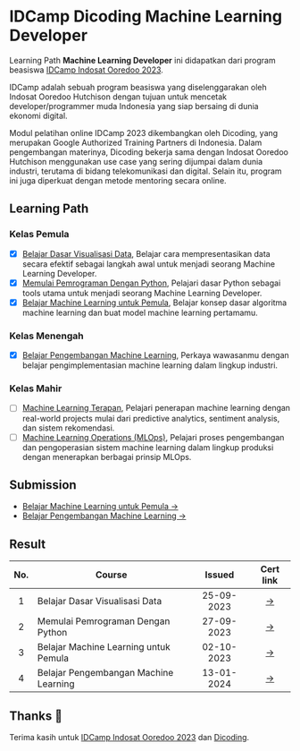 # IDCamp Dicoding Machine Learning Developer

Learning Path **Machine Learning Developer** ini didapatkan dari program beasiswa [IDCamp Indosat Ooredoo 2023](https://idcamp.ioh.co.id/).

IDCamp adalah sebuah program beasiswa yang diselenggarakan oleh Indosat Ooredoo Hutchison dengan tujuan untuk mencetak developer/programmer muda Indonesia yang siap bersaing di dunia ekonomi digital.

Modul pelatihan online IDCamp 2023 dikembangkan oleh Dicoding, yang merupakan Google Authorized Training Partners di Indonesia. Dalam pengembangan materinya, Dicoding bekerja sama dengan Indosat Ooredoo Hutchison menggunakan use case yang sering dijumpai dalam dunia industri, terutama di bidang telekomunikasi dan digital. Selain itu, program ini juga diperkuat dengan metode mentoring secara online.

## Learning Path
### Kelas Pemula
- [x] [Belajar Dasar Visualisasi Data](https://www.dicoding.com/academies/177), Belajar cara mempresentasikan data secara efektif sebagai langkah awal untuk menjadi seorang Machine Learning Developer.
- [x] [Memulai Pemrograman Dengan Python](https://www.dicoding.com/academies/86), Pelajari dasar Python sebagai tools utama untuk menjadi seorang Machine Learning Developer.
- [x] [Belajar Machine Learning untuk Pemula](https://www.dicoding.com/academies/184), Belajar konsep dasar algoritma machine learning dan buat model machine learning pertamamu.

### Kelas Menengah
- [x] [Belajar Pengembangan Machine Learning](https://www.dicoding.com/academies/185), Perkaya wawasanmu dengan belajar pengimplementasian machine learning dalam lingkup industri.

### Kelas Mahir
- [ ] [Machine Learning Terapan](https://www.dicoding.com/academies/319), Pelajari penerapan machine learning dengan real-world projects mulai dari predictive analytics, sentiment analysis, dan sistem rekomendasi.
- [ ] [Machine Learning Operations (MLOps)](https://www.dicoding.com/academies/443), Pelajari proses pengembangan dan pengoperasian sistem machine learning dalam lingkup produksi dengan menerapkan berbagai prinsip MLOps.

## Submission

- [Belajar Machine Learning untuk Pemula →](https://github.com/ranggawpp/Machine-Learning-Dicoding/tree/995b88814b5e9196c974a9c83208e4658e1ed006/Kelas%20Pemula)
- [Belajar Pengembangan Machine Learning →](https://github.com/ranggawpp/Machine-Learning-Dicoding/tree/995b88814b5e9196c974a9c83208e4658e1ed006/Kelas%20Menengah)

## Result

| No.  | Course                                  |  Issued | Cert link |
|:----:|---|:-:|:-:|
|  1   |  Belajar Dasar Visualisasi Data         | 25-09-2023 | [→](https://www.dicoding.com/certificates/53XE4O7QKZRN) |
|  2   |  Memulai Pemrograman Dengan Python      | 27-09-2023 | [→](https://www.dicoding.com/certificates/GRX52OR42X0M) |
|  3   |  Belajar Machine Learning untuk Pemula  | 02-10-2023 | [→](https://www.dicoding.com/certificates/81P27467NZOY) |
|  4   |  Belajar Pengembangan Machine Learning  | 13-01-2024 | [→](https://www.dicoding.com/certificates/0LZ026W4RX65) |

## Thanks :pray:

Terima kasih untuk [IDCamp Indosat Ooredoo 2023](https://idcamp.ioh.co.id/) dan [Dicoding](https://www.dicoding.com/).
